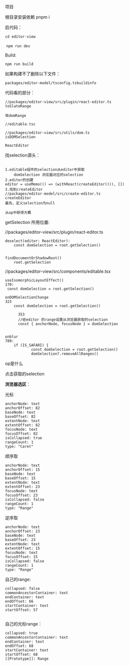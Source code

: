 项目

根目录安装依赖 pnpm i  

启代码：

`cd editor-view`	

​	`npm run dev`

Build:

`npm run build`

如果构建不了删除以下文件：

`packages/editor-model/tsconfig.tsbuildinfo`

代码看的部分：

```
//packages/editor-view/src/plugin/react-editor.ts
toSlateRange

改domRange

//editable.tsc

//packages/editor-view/src/utils/dom.ts
isDOMSelection

ReactEditor
```

找selection源头：

```

1.editable组件的selection从editor中获取
	domSelection 浏览器对应的selection
2.editor的创建
editor = useMemo(() => (withReact(createEditor())), [])
3.找到createEditor
//packages/editor-model/src/create-editor.ts
createEditor 
最先，定义selection为null

从op中获得大概
```



getSelection 所用位置:

//packages/editor-view/src/plugin/react-editor.ts

```
deselect(editor: ReactEditor):
	const domSelection = root.getSelection()
	
	
findDocumentOrShadowRoot()
	root.getSelection

```

//packages/editor-view/src/components/editable.tsx

```
useIsomorphicLayoutEffect()
170:
 const domSelection = root.getSelection()
 
onDOMSelectionChange
323
	const domSelection = root.getSelection()
      
      353
      //给editor 的range设置从浏览器获取的selection
      const { anchorNode, focusNode } = domSelection

	
onblur
789:
	if (IS_SAFARI) {
            const domSelection = root.getSelection()
            domSelection?.removeAllRanges()
```

op是什么

点击获取的selection

**浏览器选区**：

光标

```
anchorNode: text
anchorOffset: 82
baseNode: text
baseOffset: 82
extentNode: text
extentOffset: 82
focusNode: text
focusOffset: 82
isCollapsed: true
rangeCount: 1
type: "Caret"
```



顺序取

```
anchorNode: text
anchorOffset: 15
baseNode: text
baseOffset: 15
extentNode: text
extentOffset: 23
focusNode: text
focusOffset: 23
isCollapsed: false
rangeCount: 1
type: "Range"
```

逆序取

```
anchorNode: text
anchorOffset: 23
baseNode: text
baseOffset: 23
extentNode: text
extentOffset: 15
focusNode: text
focusOffset: 15
isCollapsed: false
rangeCount: 1
type: "Range"
```



自己的range:

```
collapsed: false
commonAncestorContainer: text
endContainer: text
endOffset: 66
startContainer: text
startOffset: 57


```

自己的光标range：

```
collapsed: true
commonAncestorContainer: text
endContainer: text
endOffset: 68
startContainer: text
startOffset: 68
[[Prototype]]: Range

```







